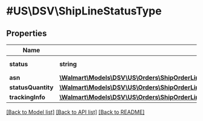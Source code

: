 # #US\DSV\ShipLineStatusType

## Properties

Name | Type | Description | Notes
------------ | ------------- | ------------- | -------------
**status** | **string** | Use 'Shipped' |
**asn** | [**\Walmart\Models\DSV\US\Orders\ShipOrderLinesRequestOrderLinesOrderLineInnerOrderLineStatusesOrderLineStatusInnerAsn**](ShipOrderLinesRequestOrderLinesOrderLineInnerOrderLineStatusesOrderLineStatusInnerAsn.md) |  | [optional]
**statusQuantity** | [**\Walmart\Models\DSV\US\Orders\ShipOrderLinesRequestOrderLinesOrderLineInnerOrderLineStatusesOrderLineStatusInnerStatusQuantity**](ShipOrderLinesRequestOrderLinesOrderLineInnerOrderLineStatusesOrderLineStatusInnerStatusQuantity.md) |  |
**trackingInfo** | [**\Walmart\Models\DSV\US\Orders\ShipOrderLinesRequestOrderLinesOrderLineInnerOrderLineStatusesOrderLineStatusInnerTrackingInfo**](ShipOrderLinesRequestOrderLinesOrderLineInnerOrderLineStatusesOrderLineStatusInnerTrackingInfo.md) |  |


[[Back to Model list]](../) [[Back to API list]](../../Api/US/DSV) [[Back to README]](../../README.md)
